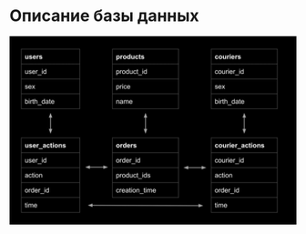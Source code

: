 # Описание базы данных

![Image alt](https://github.com/Dariya1105/portfolio/blob/main/2023_01_24_214337_negate.jpeg)

